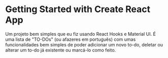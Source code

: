 # Getting Started with Create React App

Um projeto bem simples que eu fiz usando React Hooks e Material UI. É uma lista de "TO-DOs" (ou afazeres em português) com umas funcionalidades bem simples de poder adicionar um novo to-do, deletar ou alterar um to-do já existente ou marcá-lo como feito.
